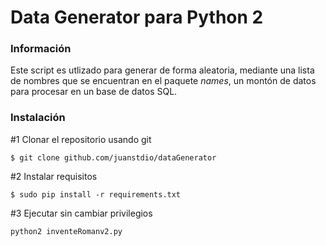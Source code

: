 # Data Generator para Python 2

### Información
Este script es utlizado para generar de forma aleatoria, mediante una lista de nombres que se encuentran en el paquete *names*, un 
montón de datos para procesar en un base de datos SQL.

### Instalación
#1 Clonar el repositorio usando git
````
$ git clone github.com/juanstdio/dataGenerator
````
#2 Instalar requisitos
````
$ sudo pip install -r requirements.txt
````
#3 Ejecutar sin cambiar privilegios
````
python2 inventeRomanv2.py



